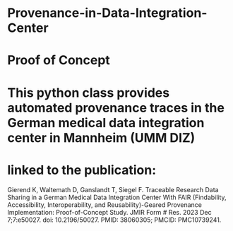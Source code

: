 # Provenance-in-Data-Integration-Center
# Proof of Concept
# This python class provides automated provenance traces in the German medical data integration center in Mannheim (UMM DIZ)

# linked to the publication: 
  Gierend K, Waltemath D, Ganslandt T, Siegel F. Traceable Research Data Sharing in a German Medical Data Integration Center With FAIR (Findability, Accessibility, Interoperability, and Reusability)-Geared Provenance Implementation: Proof-of-Concept Study.
  JMIR Form # Res. 2023 Dec 7;7:e50027. doi: 10.2196/50027. PMID: 38060305; PMCID: PMC10739241.
